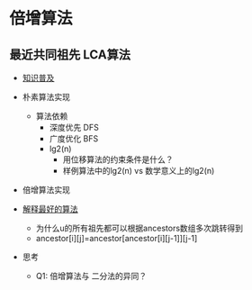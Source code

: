 # 倍增算法
## 最近共同祖先 LCA算法
- [知识普及](https://oi-wiki.org/graph/lca/)

- 朴素算法实现
  - 算法依赖
    - 深度优先 DFS
    - 广度优化 BFS
    - lg2(n)
      - 用位移算法的约束条件是什么？
      - 样例算法中的lg2(n) vs 数学意义上的lg2(n)
- 倍增算法实现
- [解释最好的算法](https://shawnliang.wiki/post/lca-binary-lifting/)
  - 为什么u的所有祖先都可以根据ancestors数组多次跳转得到
  - ancestor[i][j]=ancestor[ancestor[i][j-1]][j-1]
- 思考
  - Q1: 倍增算法与 二分法的异同？

